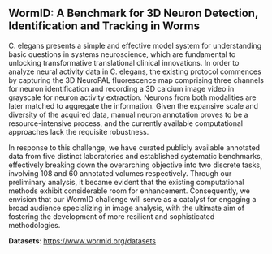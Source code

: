 ## WormID: A Benchmark for 3D Neuron Detection, Identification and Tracking in Worms


C. elegans presents a simple and effective model system for understanding basic questions in systems neuroscience, which are fundamental to unlocking transformative translational clinical innovations. In order to analyze neural activity data in C. elegans, the existing protocol commences by capturing the 3D NeuroPAL fluorescence map comprising three channels for neuron identification and recording a 3D calcium image video in grayscale for neuron activity extraction. Neurons from both modalities are later matched to aggregate the information. Given the expansive scale and diversity of the acquired data, manual neuron annotation proves to be a resource-intensive process, and the currently available computational approaches lack the requisite robustness.

In response to this challenge, we have curated publicly available annotated data from five distinct laboratories and established systematic benchmarks, effectively breaking down the overarching objective into two discrete tasks, involving 108 and 60 annotated volumes respectively. Through our preliminary analysis, it became evident that the existing computational methods exhibit considerable room for enhancement. Consequently, we envision that our WormID challenge will serve as a catalyst for engaging a broad audience specializing in image analysis, with the ultimate aim of fostering the development of more resilient and sophisticated methodologies.



**Datasets**: https://www.wormid.org/datasets